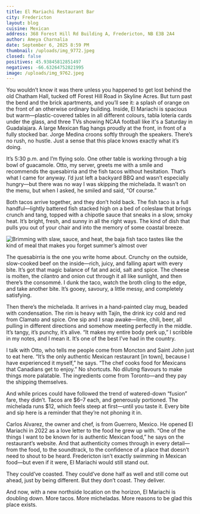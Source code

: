 ```yaml
---
title: El Mariachi Restaurant Bar
city: Fredericton
layout: blog
cuisine: Mexican
address: 368 Forest Hill Rd Building A, Fredericton, NB E3B 2A4
author: Ameya Charnalia
date: September 6, 2025 8:59 PM
thumbnail: /uploads/img_9772.jpeg
closed: false
positives: 45.93845812851497
negatives: -66.63264752821995
image: /uploads/img_9762.jpeg
---
```

You wouldn’t know it was there unless you happened to get lost behind the old Chatham Hall, tucked off Forest Hill Road in Skyline Acres. But turn past the bend and the brick apartments, and you’ll see it: a splash of orange on the front of an otherwise ordinary building. Inside, El Mariachi is spacious but warm—plastic-covered tables in all different colours, tabla lotería cards under the glass, and three TVs showing NCAA football like it's a Saturday in Guadalajara. A large Mexican flag hangs proudly at the front, in front of a fully stocked bar. Jorge Medina croons softly through the speakers. There’s no rush, no hustle. Just a sense that this place knows exactly what it’s doing.

It’s 5:30 p.m. and I’m flying solo. One other table is working through a big bowl of guacamole. Otto, my server, greets me with a smile and recommends the quesabirria and the fish tacos without hesitation. That’s what I came for anyway. I’d just left a backyard BBQ and wasn’t especially hungry—but there was no way I was skipping the michelada. It wasn’t on the menu, but when I asked, he smiled and said, “Of course.”

Both tacos arrive together, and they don’t hold back. The fish taco is a full handful—lightly battered fish stacked high on a bed of coleslaw that brings crunch and tang, topped with a chipotle sauce that sneaks in a slow, smoky heat. It’s bright, fresh, and sunny in all the right ways. The kind of dish that pulls you out of your chair and into the memory of some coastal breeze.

![Brimming with slaw, sauce, and heat, the baja fish taco tastes like the kind of meal that makes you forget summer’s almost over](/uploads/img_9772.jpeg "El Mariachi Restaurant Bar baja fish taco")

The quesabirria is the one you write home about. Crunchy on the outside, slow-cooked beef on the inside—rich, juicy, and falling apart with every bite. It’s got that magic balance of fat and acid, salt and spice. The cheese is molten, the cilantro and onion cut through it all like sunlight, and then there’s the consommé. I dunk the taco, watch the broth cling to the edge, and take another bite. It’s gooey, savoury, a little messy, and completely satisfying.

Then there’s the michelada. It arrives in a hand-painted clay mug, beaded with condensation. The rim is heavy with Tajín, the drink icy cold and red from Clamato and spice. One sip and I snap awake—lime, chili, beer, all pulling in different directions and somehow meeting perfectly in the middle. It’s tangy, it’s punchy, it’s alive. “It makes my entire body perk up,” I scribble in my notes, and I mean it. It’s one of the best I’ve had in the country.

I talk with Otto, who tells me people come from Moncton and Saint John just to eat here. “It’s the only authentic Mexican restaurant \[in town], because I have experienced it myself,” he says. “The chef cooks food for Mexicans that Canadians get to enjoy.” No shortcuts. No diluting flavours to make things more palatable. The ingredients come from Toronto—and they pay the shipping themselves.

And while prices could have followed the trend of watered-down “fusion” fare, they didn’t. Tacos are $6–7 each, and generously portioned. The michelada runs $12, which feels steep at first—until you taste it. Every bite and sip here is a reminder that they’re not phoning it in.

Carlos Alvarez, the owner and chef, is from Guerrero, Mexico. He opened El Mariachi in 2022 as a love letter to the food he grew up with. “One of the things I want to be known for is authentic Mexican food,” he says on the restaurant’s website. And that authenticity comes through in every detail—from the food, to the soundtrack, to the confidence of a place that doesn’t need to shout to be heard. Fredericton isn’t exactly swimming in Mexican food—but even if it were, El Mariachi would still stand out.

They could’ve coasted. They could’ve done half as well and still come out ahead, just by being different. But they don’t coast. They deliver.

And now, with a new northside location on the horizon, El Mariachi is doubling down. More tacos. More micheladas. More reasons to be glad this place exists.